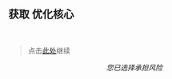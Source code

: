 ## 获取 优化核心

<br />

> 点击[此处](https://github.com/SIRT43/Optimization-Core/releases/download/1.18.1-fabric/Optimization-Core-1.18.1-fabric-demo.dilapidation.zip)继续

*<p align="center">您已选择承担风险</p>*